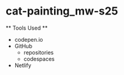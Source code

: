 # cat-painting_mw-s25
** Tools Used **
* codepen.io
* GitHub
    * repositories
    * codespaces
* Netlify